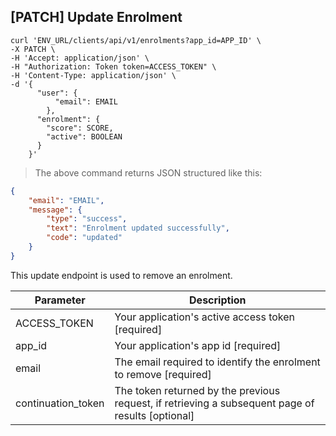 ## [PATCH] Update Enrolment

```shell
curl 'ENV_URL/clients/api/v1/enrolments?app_id=APP_ID' \
-X PATCH \
-H 'Accept: application/json' \
-H "Authorization: Token token=ACCESS_TOKEN" \
-H 'Content-Type: application/json' \
-d '{
      "user": {
    	  "email": EMAIL
    	},
      "enrolment": {
        "score": SCORE,
        "active": BOOLEAN
      }
    }'
```
> The above command returns JSON structured like this:

```json
{
    "email": "EMAIL",
    "message": {
        "type": "success",
        "text": "Enrolment updated successfully",
        "code": "updated"
    }
}
```

This update endpoint is used to remove an enrolment.


Parameter | Description
--------- | -----------
ACCESS_TOKEN | Your application's active access token [required]
app_id | Your application's app id [required]
email | The email required to identify the enrolment to remove [required]
continuation_token | The token returned by the previous request, if retrieving a subsequent page of results [optional]
